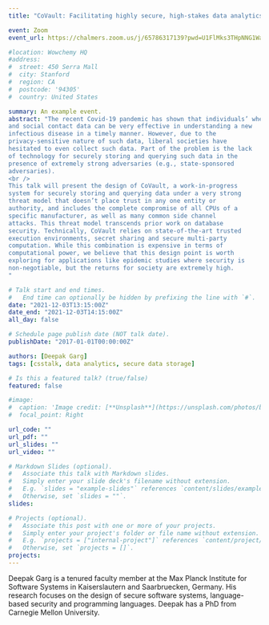 ```yaml
---
title: "CoVault: Facilitating highly secure, high-stakes data analytics"

event: Zoom
event_url: https://chalmers.zoom.us/j/65786317139?pwd=U1FlMks3THpNNG1WaFRJNkJxQXdBQT09

#location: Wowchemy HQ
#address:
#  street: 450 Serra Mall
#  city: Stanford
#  region: CA
#  postcode: '94305'
#  country: United States

summary: An example event.
abstract: "The recent Covid-19 pandemic has shown that individuals’ whereabouts
and social contact data can be very effective in understanding a new
infectious disease in a timely manner. However, due to the
privacy-sensitive nature of such data, liberal societies have
hesitated to even collect such data. Part of the problem is the lack
of technology for securely storing and querying such data in the
presence of extremely strong adversaries (e.g., state-sponsored
adversaries).
<br />
This talk will present the design of CoVault, a work-in-progress
system for securely storing and querying data under a very strong
threat model that doesn’t place trust in any one entity or
authority, and includes the complete compromise of all CPUs of a
specific manufacturer, as well as many common side channel
attacks. This threat model transcends prior work on database
security. Technically, CoVault relies on state-of-the-art trusted
execution environments, secret sharing and secure multi-party
computation. While this combination is expensive in terms of
computational power, we believe that this design point is worth
exploring for applications like epidemic studies where security is
non-negotiable, but the returns for society are extremely high.
"

# Talk start and end times.
#   End time can optionally be hidden by prefixing the line with `#`.
date: "2021-12-03T13:15:00Z"
date_end: "2021-12-03T14:15:00Z"
all_day: false

# Schedule page publish date (NOT talk date).
publishDate: "2017-01-01T00:00:00Z"

authors: [Deepak Garg]
tags: [csstalk, data analytics, secure data storage]

# Is this a featured talk? (true/false)
featured: false

#image:
#  caption: 'Image credit: [**Unsplash**](https://unsplash.com/photos/bzdhc5b3Bxs)'
#  focal_point: Right

url_code: ""
url_pdf: ""
url_slides: ""
url_video: ""

# Markdown Slides (optional).
#   Associate this talk with Markdown slides.
#   Simply enter your slide deck's filename without extension.
#   E.g. `slides = "example-slides"` references `content/slides/example-slides.md`.
#   Otherwise, set `slides = ""`.
slides:

# Projects (optional).
#   Associate this post with one or more of your projects.
#   Simply enter your project's folder or file name without extension.
#   E.g. `projects = ["internal-project"]` references `content/project/deep-learning/index.md`.
#   Otherwise, set `projects = []`.
projects:
---
```


Deepak Garg is a tenured faculty member at the Max Planck Institute
for Software Systems in Kaiserslautern and Saarbruecken, Germany. His
research focuses on the design of secure software systems,
language-based security and programming languages. Deepak has a PhD
from Carnegie Mellon University.

<!--
Slides can be added in a few ways:

- **Create** slides using Wowchemy's [*Slides*](https://wowchemy.com/docs/managing-content/#create-slides) feature and link using `slides` parameter in the front matter of the talk file
- **Upload** an existing slide deck to `static/` and link using `url_slides` parameter in the front matter of the talk file
- **Embed** your slides (e.g. Google Slides) or presentation video on this page using [shortcodes](https://wowchemy.com/docs/writing-markdown-latex/).

Further event details, including page elements such as image galleries, can be added to the body of this page.-->

